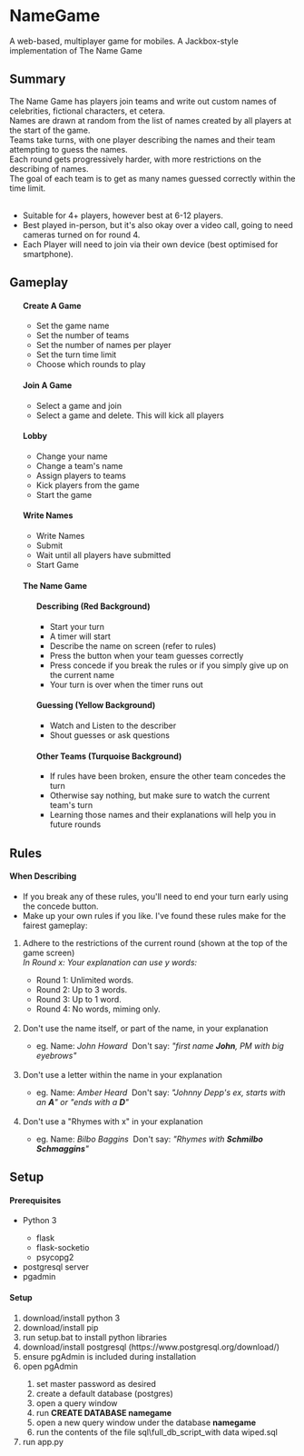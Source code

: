 # NameGame
A web-based, multiplayer game for mobiles. A Jackbox-style implementation of The Name Game

<h2>
  Summary
</h2>
<p>
  The Name Game has players join teams and write out custom names of celebrities, fictional characters, et cetera.<br>
  Names are drawn at random from the list of names created by all players at the start of the game.<br>
  Teams take turns, with one player describing the names and their team attempting to guess the names.<br>
  Each round gets progressively harder, with more restrictions on the describing of names.<br>
  The goal of each team is to get as many names guessed correctly within the time limit.<br>
  <br>
  <ul>
    <li>Suitable for 4+ players, however best at 6-12 players.</li>
    <li>Best played in-person, but it's also okay over a video call, going to need cameras turned on for round 4.</li>
    <li>Each Player will need to join via their own device (best optimised for smartphone).</li>
  </ul>
</p>

<h2>
  Gameplay
</h2>
<ol>
  <h4>Create A Game</h4>
  <ul>
    <li>Set the game name</li>
    <li>Set the number of teams</li>
    <li>Set the number of names per player</li>
    <li>Set the turn time limit</li>
    <li>Choose which rounds to play</li>
  </ul>
  <h4>Join A Game</h4>
  <ul>
    <li>Select a game and join</li>
    <li>Select a game and delete. This will kick all players</li>
  </ul>
  <h4>Lobby</h4>
  <ul>
    <li>Change your name</li>
    <li>Change a team's name</li>
    <li>Assign players to teams</li>
    <li>Kick players from the game</li>
    <li>Start the game</li>
  </ul>
  <h4>Write Names</h4>
    <ul>
      <li>Write Names</li>
      <li>Submit</li>
      <li>Wait until all players have submitted</li>
      <li>Start Game</li>
    </ul>
   <h4>The Name Game</h4>
    <ul>
      <h4>Describing (Red Background)</h4>
        <ul>
          <li>Start your turn</li>
          <li>A timer will start</li>
          <li>Describe the name on screen (refer to rules)</li>
          <li>Press the button when your team guesses correctly</li>
          <li>Press concede if you break the rules or if you simply give up on the current name</li>
          <li>Your turn is over when the timer runs out</li>
        </ul>
      <h4>Guessing (Yellow Background)</h4>
        <ul>
          <li>Watch and Listen to the describer</li>
          <li>Shout guesses or ask questions</li>
        </ul>
      <h4>Other Teams (Turquoise Background)</h4>
        <ul>
          <li>If rules have been broken, ensure the other team concedes the turn</li>
          <li>Otherwise say nothing, but make sure to watch the current team's turn</li>
          <li>Learning those names and their explanations will help you in future rounds</li>
        </ul>
    </ul>
</ol>

<h2>
  Rules
</h2>
<h4>When Describing</h4>
<p>
  <ul>
    <li>If you break any of these rules, you'll need to end your turn early using the concede button.</li>
    <li>Make up your own rules if you like. I've found these rules make for the fairest gameplay:</li>
  </ul>
</p>
<ol>
  <li>Adhere to the restrictions of the current round (shown at the top of the game screen)<br>
  <em>In Round x: Your explanation can use y words:</em></li>
  <ul>
    <li>Round 1: Unlimited words.</li>
    <li>Round 2: Up to 3 words.</li>
    <li>Round 3: Up to 1 word.</li>
    <li>Round 4: No words, miming only.</li>
  </ul>
  <br>
  <li>Don't use the name itself, or part of the name, in your explanation</li>
  <ul>
    <li>eg. Name: <em>John Howard</em>&nbsp; Don't say: <em>"first name <strong>John</strong>, PM with big eyebrows"</em></li>
  </ul>
  <br>
  <li>Don't use a letter within the name in your explanation</li>
  <ul>
    <li>eg. Name: <em>Amber Heard</em>&nbsp; Don't say: <em>"Johnny Depp's ex, starts with an <strong>A</strong>" or "ends with a <strong>D</strong>"</em></li>
  </ul>
  <br>
  <li>Don't use a "Rhymes with x" in your explanation</li>
  <ul>
    <li>eg. Name: <em>Bilbo Baggins</em>&nbsp; Don't say: <em>"Rhymes with <strong>Schmilbo Schmaggins</strong>"</em></li>
  </ul>
</ol>
<h2>
  Setup
</h2>
<h4>Prerequisites</h4>
<ul>
  <li>Python 3</li>
  <ul>
    <li>flask</li>
    <li>flask-socketio</li>
    <li>psycopg2</li>
  </ul>
  <li>postgresql server</li>
  <li>pgadmin</li>
</ul>
<h4>Setup</h4>
<ol>
  <li>download/install python 3</li>
  <li>download/install pip</li>
  <li>run setup.bat to install python libraries</li>
  <li>download/install postgresql (https://www.postgresql.org/download/)</li>
  <li>ensure pgAdmin is included during installation</li>
  <li>open pgAdmin</li>
  <ol>
    <li>set master password as desired</li>
    <li>create a default database (postgres)</li>
    <li>open a query window</li>
    <li>run <strong>CREATE DATABASE namegame</strong></li>
    <li>open a new query window under the database <strong>namegame</strong></li>
    <li>run the contents of the file sql\full_db_script_with data wiped.sql</li>
  </ol>
  <li>run app.py</li>
</ol>
